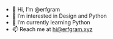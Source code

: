 - 👋 Hi, I’m @erfgram
- 👀 I’m interested in Design and Python
- 🌱 I’m currently learning Python
- 📫 Reach me at hi@erfgram.xyz

<!---
erfgram/erfgram is a ✨ special ✨ repository because its `README.md` (this file) appears on your GitHub profile.
You can click the Preview link to take a look at your changes.
--->
